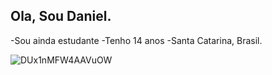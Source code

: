 ## Ola, Sou Daniel.

-Sou ainda estudante
-Tenho 14 anos
-Santa Catarina, Brasil.

![DUx1nMFW4AAVuOW](https://github.com/user-attachments/assets/ba9fd4ec-0993-4a68-ac8c-6dfcd91b93fd)
